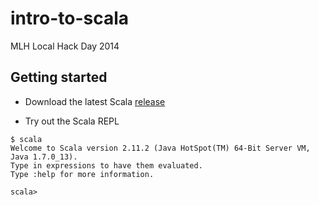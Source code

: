 intro-to-scala
=========================

MLH Local Hack Day 2014

## Getting started

- Download the latest Scala [release](http://www.scala-lang.org/download/)

- Try out the Scala REPL
```
$ scala
Welcome to Scala version 2.11.2 (Java HotSpot(TM) 64-Bit Server VM, Java 1.7.0_13).
Type in expressions to have them evaluated.
Type :help for more information.

scala>
```
